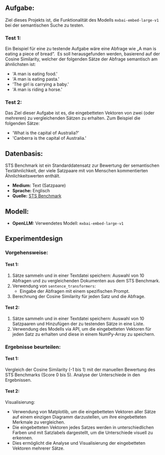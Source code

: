 
## Aufgabe:

Ziel dieses Projekts ist, die Funktionalität des Modells `mxbai-embed-large-v1` bei der semantischen Suche zu testen.

### Test 1:

Ein Beispiel für eine zu testende Aufgabe wäre eine Abfrage wie „A man is eating a piece of bread“.  Es soll herausgefunden werden, basierend auf der Cosine Similarity, welcher der folgenden Sätze der Abfrage semantisch am ähnlichsten ist:
- 'A man is eating food.'
- 'A man is eating pasta.'
- 'The girl is carrying a baby.'
- 'A man is riding a horse.'

### Test 2:

Das Ziel dieser Aufgabe ist es, die eingebetteten Vektoren von zwei (oder mehreren) zu vergleichenden Sätzen zu erhalten. Zum Beispiel die folgenden Sätze:
- 'What is the capital of Australia?'
- 'Canberra is the capital of Australia.'

## Datenbasis:

STS Benchmark ist ein Standarddatensatz zur Bewertung der semantischen Textähnlichkeit, der viele Satzpaare mit von Menschen kommentierten Ähnlichkeitswerten enthält.

- **Medium:** Text (Satzpaare)
- **Sprache:** Englisch
- **Quelle:** [STS Benchmark](https://huggingface.co/datasets/mteb/stsbenchmark-sts?row=19)

## Modell:

- **OpenLLM:** Verwendetes Modell: `mxbai-embed-large-v1`

## Experimentdesign

### Vorgehensweise:

#### Test 1:

1. Sätze sammeln und in einer Textdatei speichern: Auswahl von 10 Abfragen und zu vergleichenden Dokumenten aus dem STS Benchmark.
2. Verwendung von `sentence_transformers`:
   - Eingabe der Abfragen mit einem spezifischen Prompt.
3. Berechnung der Cosine Similarity für jeden Satz und die Abfrage.

#### Test 2:

1. Sätze sammeln und in einer Textdatei speichern: Auswahl von 10 Satzpaaren und Hinzufügen der zu testenden Sätze in eine Liste.
2. Verwendung des Modells via API, um die eingebetteten Vektoren für jeden Satz zu erhalten und diese in einem NumPy-Array zu speichern.

### Ergebnisse beurteilen:

#### Test 1:

Vergleich der Cosine Similarity (-1 bis 1) mit der manuellen Bewertung des STS Benchmarks (Score 0 bis 5). Analyse der Unterschiede in den Ergebnissen.

#### Test 2:

Visualisierung:
- Verwendung von Matplotlib, um die eingebetteten Vektoren aller Sätze auf einem einzigen Diagramm darzustellen, um ihre eingebetteten Merkmale zu vergleichen.
- Die eingebetteten Vektoren jedes Satzes werden in unterschiedlichen Farben und mit Satzlabels dargestellt, um die Unterschiede visuell zu erkennen.
- Dies ermöglicht die Analyse und Visualisierung der eingebetteten Vektoren mehrerer Sätze.

